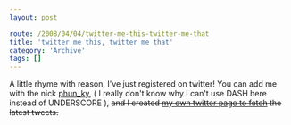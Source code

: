 ```yaml
---
layout: post

route: /2008/04/04/twitter-me-this-twitter-me-that
title: 'twitter me this, twitter me that'
category: 'Archive'
tags: []
---
```


A little rhyme with reason, I've just registered on twitter! You can add me with
the nick
<a class="ph" target="_blank" rel="noopener noreferrer" href="http://twitter.com/phun_ky">phun_ky</a>,
( I really don't know why I can't use DASH here instead of UNDERSCORE ),
<span style="text-decoration:line-through;">and I created <a href="/twitter">my
own twitter page to fetch</a> the latest tweets.</span>
